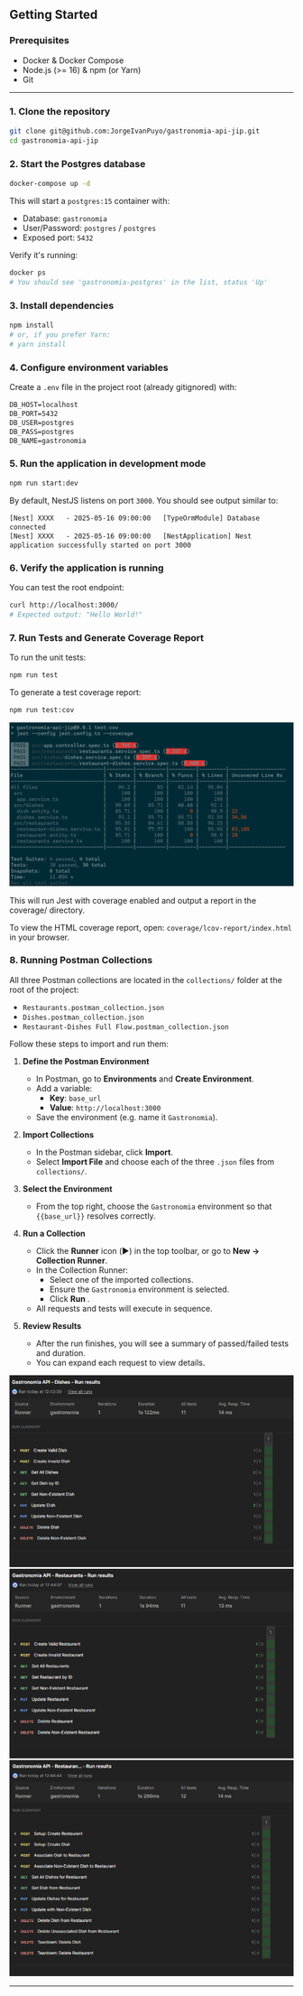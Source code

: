 ## Getting Started

### Prerequisites

- Docker & Docker Compose  
- Node.js (>= 16) & npm (or Yarn)  
- Git

---

### 1. Clone the repository

```bash
git clone git@github.com:JorgeIvanPuyo/gastronomia-api-jip.git
cd gastronomia-api-jip
```

### 2. Start the Postgres database

```bash
docker-compose up -d
```

This will start a `postgres:15` container with:

- Database: `gastronomia`  
- User/Password: `postgres` / `postgres`  
- Exposed port: `5432`

Verify it's running:

```bash
docker ps
# You should see 'gastronomia-postgres' in the list, status 'Up'
```

### 3. Install dependencies

```bash
npm install
# or, if you prefer Yarn:
# yarn install
```

### 4. Configure environment variables

Create a `.env` file in the project root (already gitignored) with:

```dotenv
DB_HOST=localhost
DB_PORT=5432
DB_USER=postgres
DB_PASS=postgres
DB_NAME=gastronomia
```

### 5. Run the application in development mode

```bash
npm run start:dev
```

By default, NestJS listens on port `3000`. You should see output similar to:

```
[Nest] XXXX   - 2025-05-16 09:00:00   [TypeOrmModule] Database connected
[Nest] XXXX   - 2025-05-16 09:00:00   [NestApplication] Nest application successfully started on port 3000
```

### 6. Verify the application is running

You can test the root endpoint:

```bash
curl http://localhost:3000/
# Expected output: "Hello World!"
```

### 7. Run Tests and Generate Coverage Report

To run the unit tests:

```bash
npm run test
```

To generate a test coverage report:

```bash
npm run test:cov
```  
![cov-report](image-3.png)

This will run Jest with coverage enabled and output a report in the coverage/ directory.  

To view the HTML coverage report, open: `coverage/lcov-report/index.html` in your browser.

### 8. Running Postman Collections

All three Postman collections are located in the `collections/` folder at the root of the project:
- `Restaurants.postman_collection.json`
- `Dishes.postman_collection.json`
- `Restaurant-Dishes Full Flow.postman_collection.json`

Follow these steps to import and run them:

1. **Define the Postman Environment**
   - In Postman, go to **Environments** and **Create Environment**.
   - Add a variable:
     - **Key**: `base_url`
     - **Value**: `http://localhost:3000`
   - Save the environment (e.g. name it `Gastronomia`).

2. **Import Collections**
   - In the Postman sidebar, click **Import**.
   - Select **Import File** and choose each of the three `.json` files from `collections/`.

3. **Select the Environment**
   - From the top right, choose the `Gastronomia` environment so that `{{base_url}}` resolves correctly.

4. **Run a Collection**
   - Click the **Runner** icon (▶︎) in the top toolbar, or go to **New → Collection Runner**.
   - In the Collection Runner:
     - Select one of the imported collections.
     - Ensure the `Gastronomia` environment is selected.
     - Click **Run <Collection Name>**.
   - All requests and tests will execute in sequence.

5. **Review Results**
   - After the run finishes, you will see a summary of passed/failed tests and duration.
   - You can expand each request to view details.

![dishes collection](image.png)  
![restaurants collection](image-1.png)  
![restaurants dishes collection](image-2.png)

---